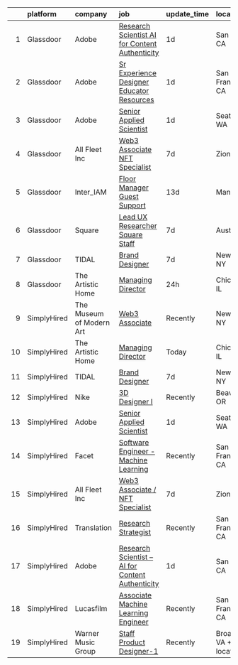 

|    | platform    | company                  | job                                                                                                                                                                                                                                                                                                                                                                                                                                                                                                                                                                                                                                                                                                                                                                                                                                                                                    | update_time   | location                 |
|---:|:------------|:-------------------------|:---------------------------------------------------------------------------------------------------------------------------------------------------------------------------------------------------------------------------------------------------------------------------------------------------------------------------------------------------------------------------------------------------------------------------------------------------------------------------------------------------------------------------------------------------------------------------------------------------------------------------------------------------------------------------------------------------------------------------------------------------------------------------------------------------------------------------------------------------------------------------------------|:--------------|:-------------------------|
|  1 | Glassdoor   | Adobe                    | [Research Scientist   AI for Content Authenticity](https://www.glassdoor.com/partner/jobListing.htm?pos=102&ao=1136043&s=58&guid=00000182009cb483b51d4fa309136bb0&src=GD_JOB_AD&t=SR&vt=w&cs=1_b39129f9&cb=1657867646294&jobListingId=1008002524649&jrtk=3-0-1g809pd69kugg801-1g809pd6oghpq800-59abcfd367f0c6f2-)                                                                                                                                                                                                                                                                                                                                                                                                                                                                                                                                                                      | 1d            | San Jose, CA             |
|  2 | Glassdoor   | Adobe                    | [Sr Experience Designer  Educator Resources](https://www.glassdoor.com/partner/jobListing.htm?pos=104&ao=1136043&s=58&guid=00000182009cb483b51d4fa309136bb0&src=GD_JOB_AD&t=SR&vt=w&cs=1_9f4bad4a&cb=1657867646294&jobListingId=1008002526524&jrtk=3-0-1g809pd69kugg801-1g809pd6oghpq800-377edc9fe295c2cd-)                                                                                                                                                                                                                                                                                                                                                                                                                                                                                                                                                                            | 1d            | San Francisco, CA        |
|  3 | Glassdoor   | Adobe                    | [Senior Applied Scientist](https://www.glassdoor.com/partner/jobListing.htm?pos=105&ao=1136043&s=58&guid=00000182009cb483b51d4fa309136bb0&src=GD_JOB_AD&t=SR&vt=w&cs=1_b65bd15d&cb=1657867646294&jobListingId=1008002513355&jrtk=3-0-1g809pd69kugg801-1g809pd6oghpq800-1f282fbfde7d387b-)                                                                                                                                                                                                                                                                                                                                                                                                                                                                                                                                                                                              | 1d            | Seattle, WA              |
|  4 | Glassdoor   | All Fleet Inc            | [Web3 Associate   NFT Specialist](https://www.glassdoor.com/partner/jobListing.htm?pos=101&ao=1110586&s=58&guid=00000182009cb483b51d4fa309136bb0&src=GD_JOB_AD&t=SR&vt=w&ea=1&cs=1_26432892&cb=1657867646294&jobListingId=1007990811083&cpc=AC285F3A3ECA6BB0&jrtk=3-0-1g809pd69kugg801-1g809pd6oghpq800-0ed09dea353dd073--6NYlbfkN0AtlW_omU2Xx3W-19HQ_drmTKCWebiHnmA5lS5PDL5G8byyb_cVqG1a5cUmTcwFafQ3qhOZ60w2v3j4Pa4rkUt6EdvziXUDip5jwSVdhurbiWmgDmbNHN71DjmC1h-YEYyICTAHoIxzAFhxhzl_bJoEk5heshHaBve2sorqhXtW4yNvnxu7d-JmpZdaiM1Qy8rTVTZdDOkzVtvwnF_vXYvp9aQoORtHfvYIywS0uypFv7-wgnxW2u7skxRYAsOq1OO4FzEXyXfWK9z_HDeHeuV9a41CBg3vQtPGLeagzZonFF9dBT2_f-sIvkUuQLIdgIZFhDmAbAi1f2899YzqFBm3bpbhgKzkE4eZp4Mg_6YO1VyhLRpfjk4m9bzUzqoutRuc7FJjFkE-FNr_LYipbD9tRLv_4prlfiTh-84Q1GplZACtESoKU84JyOTzxr4sJL8s6DeKPn2BEp5GiN1LXESw0sftt0Zs7wxHEPE87qs9NW9EpGGkX2sxort8X9Z2xuupTzbv5coJtw%3D%3D) | 7d            | Zion, IL                 |
|  5 | Glassdoor   | Inter_IAM                | [Floor Manager   Guest Support](https://www.glassdoor.com/partner/jobListing.htm?pos=106&ao=1136043&s=58&guid=00000182009cb483b51d4fa309136bb0&src=GD_JOB_AD&t=SR&vt=w&ea=1&cs=1_00976e12&cb=1657867646295&jobListingId=1007976289940&jrtk=3-0-1g809pd69kugg801-1g809pd6oghpq800-0f3b8a85520d54b6-)                                                                                                                                                                                                                                                                                                                                                                                                                                                                                                                                                                                    | 13d           | Manhattan                |
|  6 | Glassdoor   | Square                   | [Lead UX Researcher  Square Staff](https://www.glassdoor.com/partner/jobListing.htm?pos=107&ao=1136043&s=58&guid=00000182009cb483b51d4fa309136bb0&src=GD_JOB_AD&t=SR&vt=w&cs=1_1818dc5e&cb=1657867646295&jobListingId=1007991680517&jrtk=3-0-1g809pd69kugg801-1g809pd6oghpq800-492af57a66ea053e-)                                                                                                                                                                                                                                                                                                                                                                                                                                                                                                                                                                                      | 7d            | Austin, TX               |
|  7 | Glassdoor   | TIDAL                    | [Brand Designer](https://www.glassdoor.com/partner/jobListing.htm?pos=103&ao=1136043&s=58&guid=00000182009cb483b51d4fa309136bb0&src=GD_JOB_AD&t=SR&vt=w&cs=1_b2929290&cb=1657867646294&jobListingId=1007991684188&jrtk=3-0-1g809pd69kugg801-1g809pd6oghpq800-34481a920c14f864-)                                                                                                                                                                                                                                                                                                                                                                                                                                                                                                                                                                                                        | 7d            | New York, NY             |
|  8 | Glassdoor   | The Artistic Home        | [Managing Director](https://www.glassdoor.com/partner/jobListing.htm?pos=108&ao=1136043&s=58&guid=00000182009cb483b51d4fa309136bb0&src=GD_JOB_AD&t=SR&vt=w&ea=1&cs=1_33b9d5bb&cb=1657867646296&jobListingId=1008006345392&jrtk=3-0-1g809pd69kugg801-1g809pd6oghpq800-fd83efb5630abaa4-)                                                                                                                                                                                                                                                                                                                                                                                                                                                                                                                                                                                                | 24h           | Chicago, IL              |
|  9 | SimplyHired | The Museum of Modern Art | [Web3 Associate](https://www.simplyhired.com/job/YuKI2tqG1D95R1pZjD5X4TDL5EorwMNgW-VnZr6KMSpp97UaGBSgSg?q=generative+artist)                                                                                                                                                                                                                                                                                                                                                                                                                                                                                                                                                                                                                                                                                                                                                           | Recently      | New York, NY             |
| 10 | SimplyHired | The Artistic Home        | [Managing Director](https://www.simplyhired.com/job/lFgMfLkE95KljYvgEZmnj-yCQjpbK0oB8pzwy4LYCxXHpTecmLhv5A?q=generative+artist)                                                                                                                                                                                                                                                                                                                                                                                                                                                                                                                                                                                                                                                                                                                                                        | Today         | Chicago, IL              |
| 11 | SimplyHired | TIDAL                    | [Brand Designer](https://www.simplyhired.com/job/W4F8mdim2I5jInCUJhr_gyMHF65JeVCq2EE-ZrG4F3e8irRd3_ZE9A?q=generative+artist)                                                                                                                                                                                                                                                                                                                                                                                                                                                                                                                                                                                                                                                                                                                                                           | 7d            | New York, NY             |
| 12 | SimplyHired | Nike                     | [3D Designer I](https://www.simplyhired.com/job/VIQl9bidPdjdl0kOo8f4Xb6lk-Uf1P7aGtvTl07Ays0ZyFkZ8ibgWA?q=generative+artist)                                                                                                                                                                                                                                                                                                                                                                                                                                                                                                                                                                                                                                                                                                                                                            | Recently      | Beaverton, OR            |
| 13 | SimplyHired | Adobe                    | [Senior Applied Scientist](https://www.simplyhired.com/job/sKpCNPBXo8o_WEQzyGq70m25J9qmSITWRtdoyv10THH1qsCyumN2nA?q=generative+artist)                                                                                                                                                                                                                                                                                                                                                                                                                                                                                                                                                                                                                                                                                                                                                 | 1d            | Seattle, WA              |
| 14 | SimplyHired | Facet                    | [Software Engineer - Machine Learning](https://www.simplyhired.com/job/rRl7LpYqGiIowLAwzbrNzMgXtXTFbKgtp-z9fo66PKEqX4Q6nYlO_w?q=generative+artist)                                                                                                                                                                                                                                                                                                                                                                                                                                                                                                                                                                                                                                                                                                                                     | Recently      | San Francisco, CA        |
| 15 | SimplyHired | All Fleet Inc            | [Web3 Associate / NFT Specialist](https://www.simplyhired.com/job/KXxsgDuQK7dooy1MtXvyeI-zqqLiYLDi03RzSO0yILEXcXjdQ3M9Vg?q=generative+artist)                                                                                                                                                                                                                                                                                                                                                                                                                                                                                                                                                                                                                                                                                                                                          | 7d            | Zion, IL                 |
| 16 | SimplyHired | Translation              | [Research Strategist](https://www.simplyhired.com/job/QhlNO6tzMwLs37zg_ddKmO4yszqOHywEf52ejSJjLxlJv-xSNn1VpQ?q=generative+artist)                                                                                                                                                                                                                                                                                                                                                                                                                                                                                                                                                                                                                                                                                                                                                      | Recently      | San Francisco, CA        |
| 17 | SimplyHired | Adobe                    | [Research Scientist – AI for Content Authenticity](https://www.simplyhired.com/job/QL5r5aske2BWK-u4AUbxiOqW1ozntpSx2lfYI5bjh3PpP5Y9KI-PMQ?q=generative+artist)                                                                                                                                                                                                                                                                                                                                                                                                                                                                                                                                                                                                                                                                                                                         | 1d            | San Jose, CA             |
| 18 | SimplyHired | Lucasfilm                | [Associate Machine Learning Engineer](https://www.simplyhired.com/job/XJTtzorP-cvC9W-T4C3Nbsj0BMgIlQp6ZwvKdhPLZqUll3uPYTuIAQ?q=generative+artist)                                                                                                                                                                                                                                                                                                                                                                                                                                                                                                                                                                                                                                                                                                                                      | Recently      | San Francisco, CA        |
| 19 | SimplyHired | Warner Music Group       | [Staff Product Designer-1](https://www.simplyhired.com/job/Rx3QVpdtMgRFeZ_Jq3WKPJJ7jLDegkvmHHZuGX1n-oprxs58NT_p3g?q=generative+artist)                                                                                                                                                                                                                                                                                                                                                                                                                                                                                                                                                                                                                                                                                                                                                 | Recently      | Broadway, VA +1 location |